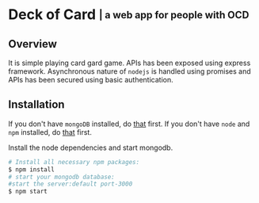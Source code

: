 # Deck of Card <sub><sup>| a web app for people with OCD </sup></sub>
## Overview
It is simple playing card gard game. APIs has been exposed using express framework. Asynchronous nature of `nodejs`
is handled using promises and APIs has been secured using basic authentication.
## Installation
If you don't have `mongoDB`  installed, do [that](https://docs.mongodb.com/manual/administration/install-community/) first.
If you don't have `node` and `npm` installed, do [that](https://docs.npmjs.com/getting-started/installing-node) first.

Install the node dependencies and start mongodb.

```bash
# Install all necessary npm packages:
$ npm install
# start your mongodb database:
#start the server:default port-3000
$ npm start
